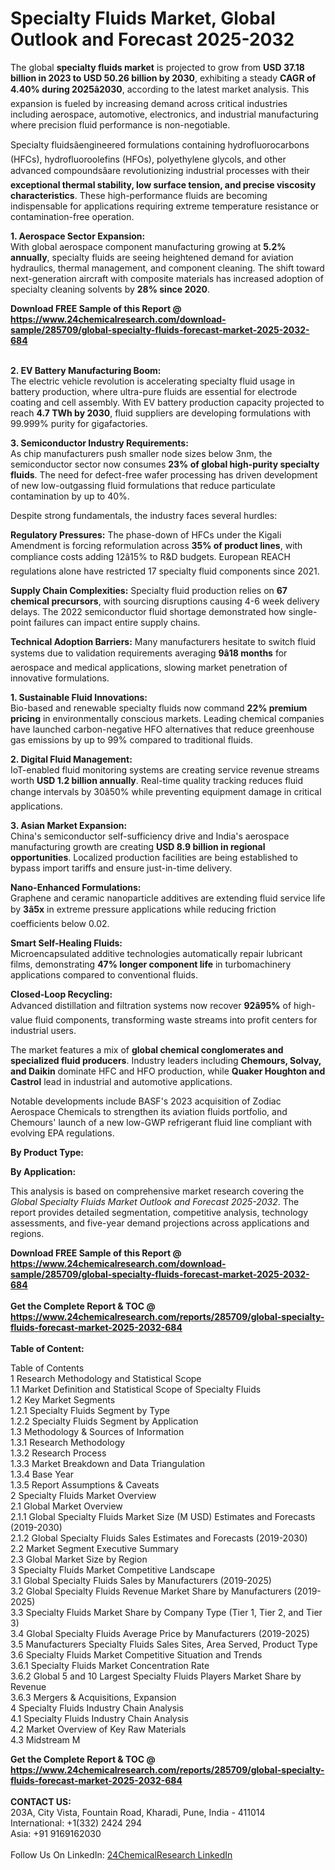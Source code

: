 <h1>Specialty Fluids Market, Global Outlook and Forecast 2025-2032</h1><p>The global <strong>specialty fluids market</strong> is projected to grow from <strong>USD 37.18 billion in 2023 to USD 50.26 billion by 2030</strong>, exhibiting a steady <strong>CAGR of 4.40% during 2025â2030</strong>, according to the latest market analysis. This expansion is fueled by increasing demand across critical industries including aerospace, automotive, electronics, and industrial manufacturing where precision fluid performance is non-negotiable.</p><p>Specialty fluidsâengineered formulations containing hydrofluorocarbons (HFCs), hydrofluoroolefins (HFOs), polyethylene glycols, and other advanced compoundsâare revolutionizing industrial processes with their <strong>exceptional thermal stability, low surface tension, and precise viscosity characteristics</strong>. These high-performance fluids are becoming indispensable for applications requiring extreme temperature resistance or contamination-free operation.</p><p><strong>1. Aerospace Sector Expansion:</strong><br>
With global aerospace component manufacturing growing at <strong>5.2% annually</strong>, specialty fluids are seeing heightened demand for aviation hydraulics, thermal management, and component cleaning. The shift toward next-generation aircraft with composite materials has increased adoption of specialty cleaning solvents by <strong>28% since 2020</strong>.</p><div><b>Download FREE Sample of this Report @ 
            <a href="https://www.24chemicalresearch.com/download-sample/285709/global-specialty-fluids-forecast-market-2025-2032-684">
            https://www.24chemicalresearch.com/download-sample/285709/global-specialty-fluids-forecast-market-2025-2032-684</a></b></div><br><p><strong>2. EV Battery Manufacturing Boom:</strong><br>
The electric vehicle revolution is accelerating specialty fluid usage in battery production, where ultra-pure fluids are essential for electrode coating and cell assembly. With EV battery production capacity projected to reach <strong>4.7 TWh by 2030</strong>, fluid suppliers are developing formulations with 99.999% purity for gigafactories.</p><p><strong>3. Semiconductor Industry Requirements:</strong><br>
As chip manufacturers push smaller node sizes below 3nm, the semiconductor sector now consumes <strong>23% of global high-purity specialty fluids</strong>. The need for defect-free wafer processing has driven development of new low-outgassing fluid formulations that reduce particulate contamination by up to 40%.</p><p>Despite strong fundamentals, the industry faces several hurdles:</p><p><strong>Regulatory Pressures:</strong> The phase-down of HFCs under the Kigali Amendment is forcing reformulation across <strong>35% of product lines</strong>, with compliance costs adding 12â15% to R&amp;D budgets. European REACH regulations alone have restricted 17 specialty fluid components since 2021.</p><p><strong>Supply Chain Complexities:</strong> Specialty fluid production relies on <strong>67 chemical precursors</strong>, with sourcing disruptions causing 4-6 week delivery delays. The 2022 semiconductor fluid shortage demonstrated how single-point failures can impact entire supply chains.</p><p><strong>Technical Adoption Barriers:</strong> Many manufacturers hesitate to switch fluid systems due to validation requirements averaging <strong>9â18 months</strong> for aerospace and medical applications, slowing market penetration of innovative formulations.</p><p><strong>1. Sustainable Fluid Innovations:</strong><br>
Bio-based and renewable specialty fluids now command <strong>22% premium pricing</strong> in environmentally conscious markets. Leading chemical companies have launched carbon-negative HFO alternatives that reduce greenhouse gas emissions by up to 99% compared to traditional fluids.</p><p><strong>2. Digital Fluid Management:</strong><br>
IoT-enabled fluid monitoring systems are creating service revenue streams worth <strong>USD 1.2 billion annually</strong>. Real-time quality tracking reduces fluid change intervals by 30â50% while preventing equipment damage in critical applications.</p><p><strong>3. Asian Market Expansion:</strong><br>
China's semiconductor self-sufficiency drive and India's aerospace manufacturing growth are creating <strong>USD 8.9 billion in regional opportunities</strong>. Localized production facilities are being established to bypass import tariffs and ensure just-in-time delivery.</p><p><strong>Nano-Enhanced Formulations:</strong><br>
	Graphene and ceramic nanoparticle additives are extending fluid service life by <strong>3â5x</strong> in extreme pressure applications while reducing friction coefficients below 0.02.</p><p><strong>Smart Self-Healing Fluids:</strong><br>
	Microencapsulated additive technologies automatically repair lubricant films, demonstrating <strong>47% longer component life</strong> in turbomachinery applications compared to conventional fluids.</p><p><strong>Closed-Loop Recycling:</strong><br>
	Advanced distillation and filtration systems now recover <strong>92â95%</strong> of high-value fluid components, transforming waste streams into profit centers for industrial users.</p><p>The market features a mix of <strong>global chemical conglomerates and specialized fluid producers</strong>. Industry leaders including <strong>Chemours, Solvay, and Daikin</strong> dominate HFC and HFO production, while <strong>Quaker Houghton and Castrol</strong> lead in industrial and automotive applications.</p><p>Notable developments include BASF's 2023 acquisition of Zodiac Aerospace Chemicals to strengthen its aviation fluids portfolio, and Chemours' launch of a new low-GWP refrigerant fluid line compliant with evolving EPA regulations.</p><p><strong>By Product Type:</strong></p><p><strong>By Application:</strong></p><p>This analysis is based on comprehensive market research covering the <em>Global Specialty Fluids Market Outlook and Forecast 2025-2032</em>. The report provides detailed segmentation, competitive analysis, technology assessments, and five-year demand projections across applications and regions.</p><div><b>Download FREE Sample of this Report @ 
            <a href="https://www.24chemicalresearch.com/download-sample/285709/global-specialty-fluids-forecast-market-2025-2032-684">
            https://www.24chemicalresearch.com/download-sample/285709/global-specialty-fluids-forecast-market-2025-2032-684</a></b></div><br><div><b>Get the Complete Report & TOC @ 
            <a href="https://www.24chemicalresearch.com/reports/285709/global-specialty-fluids-forecast-market-2025-2032-684">
            https://www.24chemicalresearch.com/reports/285709/global-specialty-fluids-forecast-market-2025-2032-684</a></b></div><br>
            <b>Table of Content:</b><p>Table of Contents<br />
1 Research Methodology and Statistical Scope<br />
1.1 Market Definition and Statistical Scope of Specialty Fluids<br />
1.2 Key Market Segments<br />
1.2.1 Specialty Fluids Segment by Type<br />
1.2.2 Specialty Fluids Segment by Application<br />
1.3 Methodology & Sources of Information<br />
1.3.1 Research Methodology<br />
1.3.2 Research Process<br />
1.3.3 Market Breakdown and Data Triangulation<br />
1.3.4 Base Year<br />
1.3.5 Report Assumptions & Caveats<br />
2 Specialty Fluids Market Overview<br />
2.1 Global Market Overview<br />
2.1.1 Global Specialty Fluids Market Size (M USD) Estimates and Forecasts (2019-2030)<br />
2.1.2 Global Specialty Fluids Sales Estimates and Forecasts (2019-2030)<br />
2.2 Market Segment Executive Summary<br />
2.3 Global Market Size by Region<br />
3 Specialty Fluids Market Competitive Landscape<br />
3.1 Global Specialty Fluids Sales by Manufacturers (2019-2025)<br />
3.2 Global Specialty Fluids Revenue Market Share by Manufacturers (2019-2025)<br />
3.3 Specialty Fluids Market Share by Company Type (Tier 1, Tier 2, and Tier 3)<br />
3.4 Global Specialty Fluids Average Price by Manufacturers (2019-2025)<br />
3.5 Manufacturers Specialty Fluids Sales Sites, Area Served, Product Type<br />
3.6 Specialty Fluids Market Competitive Situation and Trends<br />
3.6.1 Specialty Fluids Market Concentration Rate<br />
3.6.2 Global 5 and 10 Largest Specialty Fluids Players Market Share by Revenue<br />
3.6.3 Mergers & Acquisitions, Expansion<br />
4 Specialty Fluids Industry Chain Analysis<br />
4.1 Specialty Fluids Industry Chain Analysis<br />
4.2 Market Overview of Key Raw Materials<br />
4.3 Midstream M</p><div><b>Get the Complete Report & TOC @ 
            <a href="https://www.24chemicalresearch.com/reports/285709/global-specialty-fluids-forecast-market-2025-2032-684">
            https://www.24chemicalresearch.com/reports/285709/global-specialty-fluids-forecast-market-2025-2032-684</a></b></div><br><b>CONTACT US:</b><br>
            203A, City Vista, Fountain Road, Kharadi, Pune, India - 411014<br>
            International: +1(332) 2424 294<br>
            Asia: +91 9169162030 <br><br>
            Follow Us On LinkedIn: <a href="https://www.linkedin.com/company/24chemicalresearch/">24ChemicalResearch LinkedIn</a>